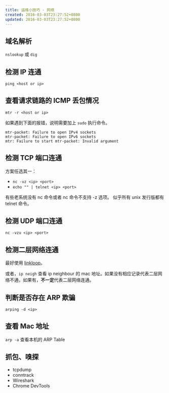 ```yaml
---
title: 运维小技巧 - 网络
created: 2016-03-03T23:27:52+0800
updated: 2016-03-03T23:27:52+0800
---
```



## 域名解析

`nslookup` 或 `dig`

## 检测 IP 连通

`ping <host or ip>`

## 查看请求链路的 ICMP 丢包情况

`mtr -r <host or ip>`

如果遇到下面的报错，说明需要加上 `sudo` 执行命令。

```
mtr-packet: Failure to open IPv4 sockets
mtr-packet: Failure to open IPv6 sockets
mtr: Failure to start mtr-packet: Invalid argument
```

## 检测 TCP 端口连通

方案任选其一：

- `nc -vz <ip> <port>`
- `echo "" | telnet <ip> <port>`

有些老系统没有 nc 命令或者 nc 命令不支持 -z 选项。
似乎所有 unix 发行版都有 telnet 命令。

## 检测 UDP 端口连通

`nc -vzu <ip> <port>`

## 检测二层网络连通

最好使用 [linkloop](https://linux.die.net/man/1/linkloop)。

或者，`ip neigh` 查看 ip neighbour 的 mac 地址。如果没有相应记录代表二层网络不通，如果有，**不一定**代表二层网络连通。

## 判断是否存在 ARP 欺骗

`arping -d <ip>`

## 查看 Mac 地址

`arp -a` 查看本机的 ARP Table

## 抓包、嗅探

- tcpdump
- conntrack
- Wireshark
- Chrome DevTools
